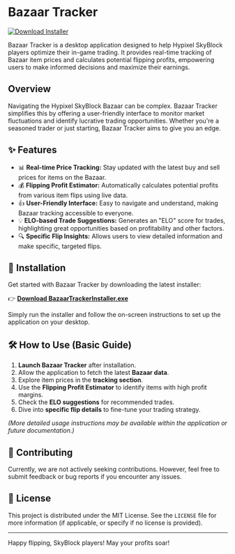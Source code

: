# Bazaar Tracker

[![Download Installer](https://img.shields.io/badge/Download-Installer-brightgreen)](https://skyblock.yorisign.com/app/Bazaar-Tracker/installer/BazaarTrackerInstaller.exe)

Bazaar Tracker is a desktop application designed to help Hypixel SkyBlock players optimize their in-game trading. It provides real-time tracking of Bazaar item prices and calculates potential flipping profits, empowering users to make informed decisions and maximize their earnings.

## Overview

Navigating the Hypixel SkyBlock Bazaar can be complex. Bazaar Tracker simplifies this by offering a user-friendly interface to monitor market fluctuations and identify lucrative trading opportunities. Whether you're a seasoned trader or just starting, Bazaar Tracker aims to give you an edge.

## ✨ Features

* 📊 **Real-time Price Tracking:** Stay updated with the latest buy and sell prices for items on the Bazaar.
* 💰 **Flipping Profit Estimator:** Automatically calculates potential profits from various item flips using live data.
* 👍 **User-Friendly Interface:** Easy to navigate and understand, making Bazaar tracking accessible to everyone.
* 💡 **ELO-based Trade Suggestions:** Generates an "ELO" score for trades, highlighting great opportunities based on profitability and other factors.
* 🔍 **Specific Flip Insights:** Allows users to view detailed information and make specific, targeted flips.

## 🚀 Installation

Get started with Bazaar Tracker by downloading the latest installer:

👉 [**Download BazaarTrackerInstaller.exe**](https://skyblock.yorisign.com/app/Bazaar-Tracker/installer/BazaarTrackerInstaller.exe)

Simply run the installer and follow the on-screen instructions to set up the application on your desktop.

## 🛠️ How to Use (Basic Guide)

1.  **Launch Bazaar Tracker** after installation.
2.  Allow the application to fetch the latest **Bazaar data**.
3.  Explore item prices in the **tracking section**.
4.  Use the **Flipping Profit Estimator** to identify items with high profit margins.
5.  Check the **ELO suggestions** for recommended trades.
6.  Dive into **specific flip details** to fine-tune your trading strategy.

*(More detailed usage instructions may be available within the application or future documentation.)*

## 🤝 Contributing

Currently, we are not actively seeking contributions. However, feel free to submit feedback or bug reports if you encounter any issues.

## 📝 License

This project is distributed under the MIT License. See the `LICENSE` file for more information (if applicable, or specify if no license is provided).

---

Happy flipping, SkyBlock players! May your profits soar!
